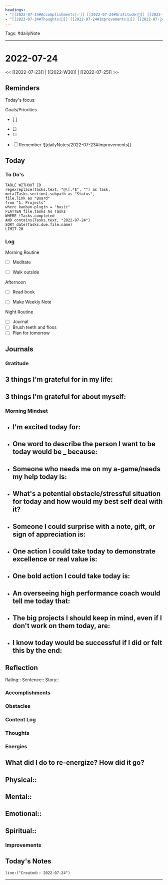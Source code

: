 ```yaml
---
headings:
- "[[2022-07-24#Accomplishments|✅]] [[2022-07-24#Gratitude|🙏]] [[2022-07-24#Content Log|📚]]"
- "[[2022-07-24#Thoughts|💭]] [[2022-07-24#Improvements|💪]] [[2022-07-24#Obstacles|🚧]]"
---
```

Tags: #dailyNote
___
# 2022-07-24
<< [[2022-07-23]] | [[2022-W30]] | [[2022-07-25]] >> 
## Reminders
Today's focus: 

Goals/Priorities
- [ ] 
- [ ] 
- [ ] 

- [ ] Remember ![[dailyNotes/2022-07-23#Improvements]]

## Today
### To Do's
```dataview
TABLE WITHOUT ID 
regexreplace(Tasks.text, "@\[.*$", "") as Task,
meta(Tasks.section).subpath as "Status",
file.link as "Board"
from "1. Projects"
where kanban-plugin = "basic"
FLATTEN file.tasks As Tasks
WHERE !Tasks.completed
AND contains(Tasks.text, "2022-07-24")
SORT date(Tasks.due.file.name)
LIMIT 20
```
### Log
Morning Routine
- [ ] Meditate
- [ ] Walk outside


Afternoon
- [ ] Read book

- [ ] Make Weekly Note


Night Routine
- [ ] Journal
- [ ] Brush teeth and floss
- [ ] Plan for tomorrow
## Journals
### Gratitude
**3 things I'm grateful for in my life:**
- 

**3 things I'm grateful for about myself:**
- 
### Morning Mindset
- **I'm excited today for:**
	- 
- **One word to describe the person I want to be today would be _ because:**
	- 
- **Someone who needs me on my a-game/needs my help today is:**
	- 
- **What's a potential obstacle/stressful situation for today and how would my best self deal with it?**
	- 
- **Someone I could surprise with a note, gift, or sign of appreciation is:**
	- 
- **One action I could take today to demonstrate excellence or real value is:**
	- 
- **One bold action I could take today is:**
	- 
- **An overseeing high performance coach would tell me today that:**
	- 
- **The big projects I should keep in mind, even if I don't work on them today, are:**
	- 
- **I know today would be successful if I did or felt this by the end:** 
	- 
## Reflection
Rating:: 
Sentence:: 
Story:: 

### Accomplishments

### Obstacles

### Content Log

### Thoughts

### Energies
**What did I do to re-energize? How did it go?**
- 

Physical:: 
- 

Mental:: 
- 

Emotional:: 
- 

Spiritual:: 
- 
### Improvements

## Today's Notes

```query
line:("Created:: 2022-07-24")
```
___